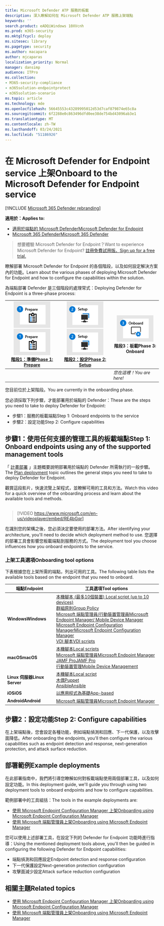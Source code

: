 ```yaml
---
title: Microsoft Defender ATP 服務的板載
description: 深入瞭解如何在 Microsoft Defender ATP 服務上架端點
keywords: ''
search.product: eADQiWindows 10XVcnh
ms.prod: m365-security
ms.mktglfcycl: deploy
ms.sitesec: library
ms.pagetype: security
ms.author: macapara
author: mjcaparas
localization_priority: Normal
manager: dansimp
audience: ITPro
ms.collection:
- M365-security-compliance
- m365solution-endpointprotect
- m365solution-scenario
ms.topic: article
ms.technology: mde
ms.openlocfilehash: 56645553c43289995012d53d7caf879874e65c8a
ms.sourcegitcommit: 6f2288e0c863496dfd0ee38de754bd43096ab3e1
ms.translationtype: MT
ms.contentlocale: zh-TW
ms.lasthandoff: 03/24/2021
ms.locfileid: "51186926"
---
```

# <a name="onboard-to-the-microsoft-defender-for-endpoint-service"></a><span data-ttu-id="2f2b4-103">在 Microsoft Defender for Endpoint service 上架</span><span class="sxs-lookup"><span data-stu-id="2f2b4-103">Onboard to the Microsoft Defender for Endpoint service</span></span>

[!INCLUDE [Microsoft 365 Defender rebranding](../../includes/microsoft-defender.md)]

<span data-ttu-id="2f2b4-104">**適用於：**</span><span class="sxs-lookup"><span data-stu-id="2f2b4-104">**Applies to:**</span></span>
- [<span data-ttu-id="2f2b4-105">適用於端點的 Microsoft Defender</span><span class="sxs-lookup"><span data-stu-id="2f2b4-105">Microsoft Defender for Endpoint</span></span>](https://go.microsoft.com/fwlink/p/?linkid=2154037)
- [<span data-ttu-id="2f2b4-106">Microsoft 365 Defender</span><span class="sxs-lookup"><span data-stu-id="2f2b4-106">Microsoft 365 Defender</span></span>](https://go.microsoft.com/fwlink/?linkid=2118804)


> <span data-ttu-id="2f2b4-107">想要體驗 Microsoft Defender for Endpoint？</span><span class="sxs-lookup"><span data-stu-id="2f2b4-107">Want to experience Microsoft Defender for Endpoint?</span></span> [<span data-ttu-id="2f2b4-108">註冊免費試用版。</span><span class="sxs-lookup"><span data-stu-id="2f2b4-108">Sign up for a free trial.</span></span>](https://www.microsoft.com/microsoft-365/windows/microsoft-defender-atp?ocid=docs-wdatp-exposedapis-abovefoldlink)

<span data-ttu-id="2f2b4-109">瞭解部署 Microsoft Defender for Endpoint 的各個階段，以及如何設定解決方案內的功能。</span><span class="sxs-lookup"><span data-stu-id="2f2b4-109">Learn about the various phases of deploying Microsoft Defender for Endpoint and how to configure the capabilities within the solution.</span></span> 

<span data-ttu-id="2f2b4-110">為端點部署 Defender 是三個階段的處理常式：</span><span class="sxs-lookup"><span data-stu-id="2f2b4-110">Deploying Defender for Endpoint is a three-phase process:</span></span>

| <span data-ttu-id="2f2b4-111">[![部署階段-準備](images/phase-diagrams/prepare.png)](prepare-deployment.md)</span><span class="sxs-lookup"><span data-stu-id="2f2b4-111">[![deployment phase - prepare](images/phase-diagrams/prepare.png)](prepare-deployment.md)</span></span><br>[<span data-ttu-id="2f2b4-112">階段1：準備</span><span class="sxs-lookup"><span data-stu-id="2f2b4-112">Phase 1: Prepare</span></span>](prepare-deployment.md) | <span data-ttu-id="2f2b4-113">[![部署階段-安裝程式](images/phase-diagrams/setup.png)](production-deployment.md)</span><span class="sxs-lookup"><span data-stu-id="2f2b4-113">[![deployment phase - setup](images/phase-diagrams/setup.png)](production-deployment.md)</span></span><br>[<span data-ttu-id="2f2b4-114">階段2：設定</span><span class="sxs-lookup"><span data-stu-id="2f2b4-114">Phase 2: Setup</span></span>](production-deployment.md) | ![部署階段-板載](images/phase-diagrams/onboard.png)<br><span data-ttu-id="2f2b4-116">階段3：板載</span><span class="sxs-lookup"><span data-stu-id="2f2b4-116">Phase 3: Onboard</span></span> |
| ----- | ----- | ----- |
| | |<span data-ttu-id="2f2b4-117">*您在這裡！*</span><span class="sxs-lookup"><span data-stu-id="2f2b4-117">*You are here!*</span></span>|

<span data-ttu-id="2f2b4-118">您目前位於上架階段。</span><span class="sxs-lookup"><span data-stu-id="2f2b4-118">You are currently in the onboarding phase.</span></span>

<span data-ttu-id="2f2b4-119">您必須採取下列步驟，才能部署用於端點的 Defender：</span><span class="sxs-lookup"><span data-stu-id="2f2b4-119">These are the steps you need to take to deploy Defender for Endpoint:</span></span>

- <span data-ttu-id="2f2b4-120">步驟1：服務的板載端點</span><span class="sxs-lookup"><span data-stu-id="2f2b4-120">Step 1: Onboard endpoints to the service</span></span> 
- <span data-ttu-id="2f2b4-121">步驟2：設定功能</span><span class="sxs-lookup"><span data-stu-id="2f2b4-121">Step 2: Configure capabilities</span></span> 

## <a name="step-1-onboard-endpoints-using-any-of-the-supported-management-tools"></a><span data-ttu-id="2f2b4-122">步驟1：使用任何支援的管理工具的板載端點</span><span class="sxs-lookup"><span data-stu-id="2f2b4-122">Step 1: Onboard endpoints using any of the supported management tools</span></span>
<span data-ttu-id="2f2b4-123">「 [計畫部署](deployment-strategy.md) 」主題概要說明部署用於端點的 Defender 所需執行的一般步驟。</span><span class="sxs-lookup"><span data-stu-id="2f2b4-123">The [Plan deployment](deployment-strategy.md) topic outlines the general steps you need to take to deploy Defender for Endpoint.</span></span>  


<span data-ttu-id="2f2b4-124">觀賞這段影片，快速流覽上架程式，並瞭解可用的工具和方法。</span><span class="sxs-lookup"><span data-stu-id="2f2b4-124">Watch this video for a quick overview of the onboarding process and learn about the available tools and methods.</span></span>
<br />
<br />

> [!VIDEO https://www.microsoft.com/en-us/videoplayer/embed/RE4bGqr]



<span data-ttu-id="2f2b4-125">在識別您的架構之後，您必須決定要使用的部署方法。</span><span class="sxs-lookup"><span data-stu-id="2f2b4-125">After identifying your architecture, you'll need to decide which deployment method to use.</span></span> <span data-ttu-id="2f2b4-126">您選擇的部署工具會影響您板載端點到服務的方式。</span><span class="sxs-lookup"><span data-stu-id="2f2b4-126">The deployment tool you choose influences how you onboard endpoints to the service.</span></span> 

### <a name="onboarding-tool-options"></a><span data-ttu-id="2f2b4-127">上架工具選項</span><span class="sxs-lookup"><span data-stu-id="2f2b4-127">Onboarding tool options</span></span>

<span data-ttu-id="2f2b4-128">下表根據您在上架所需的端點，列出可用的工具。</span><span class="sxs-lookup"><span data-stu-id="2f2b4-128">The following table lists the available tools based on the endpoint that you need to onboard.</span></span>

| <span data-ttu-id="2f2b4-129">端點</span><span class="sxs-lookup"><span data-stu-id="2f2b4-129">Endpoint</span></span>     | <span data-ttu-id="2f2b4-130">工具選項</span><span class="sxs-lookup"><span data-stu-id="2f2b4-130">Tool options</span></span>                       |
|--------------|------------------------------------------|
| <span data-ttu-id="2f2b4-131">**Windows**</span><span class="sxs-lookup"><span data-stu-id="2f2b4-131">**Windows**</span></span>  |  [<span data-ttu-id="2f2b4-132">本機腳本 (最多10個裝置) </span><span class="sxs-lookup"><span data-stu-id="2f2b4-132">Local script (up to 10 devices)</span></span>](configure-endpoints-script.md) <br>  [<span data-ttu-id="2f2b4-133">群組原則</span><span class="sxs-lookup"><span data-stu-id="2f2b4-133">Group Policy</span></span>](configure-endpoints-gp.md) <br>  [<span data-ttu-id="2f2b4-134">Microsoft 端點管理員/行動裝置管理員</span><span class="sxs-lookup"><span data-stu-id="2f2b4-134">Microsoft Endpoint Manager/ Mobile Device Manager</span></span>](configure-endpoints-mdm.md) <br>   [<span data-ttu-id="2f2b4-135">Microsoft Endpoint Configuration Manager</span><span class="sxs-lookup"><span data-stu-id="2f2b4-135">Microsoft Endpoint Configuration Manager</span></span>](configure-endpoints-sccm.md) <br> [<span data-ttu-id="2f2b4-136">VDI 腳本</span><span class="sxs-lookup"><span data-stu-id="2f2b4-136">VDI scripts</span></span>](configure-endpoints-vdi.md)   |
| <span data-ttu-id="2f2b4-137">**macOS**</span><span class="sxs-lookup"><span data-stu-id="2f2b4-137">**macOS**</span></span>    | [<span data-ttu-id="2f2b4-138">本機腳本</span><span class="sxs-lookup"><span data-stu-id="2f2b4-138">Local scripts</span></span>](mac-install-manually.md) <br> [<span data-ttu-id="2f2b4-139">Microsoft 端點管理員</span><span class="sxs-lookup"><span data-stu-id="2f2b4-139">Microsoft Endpoint Manager</span></span>](mac-install-with-intune.md) <br> [<span data-ttu-id="2f2b4-140">JAMF Pro</span><span class="sxs-lookup"><span data-stu-id="2f2b4-140">JAMF Pro</span></span>](mac-install-with-jamf.md) <br> [<span data-ttu-id="2f2b4-141">行動裝置管理</span><span class="sxs-lookup"><span data-stu-id="2f2b4-141">Mobile Device Management</span></span>](mac-install-with-other-mdm.md) |
| <span data-ttu-id="2f2b4-142">**Linux 伺服器**</span><span class="sxs-lookup"><span data-stu-id="2f2b4-142">**Linux Server**</span></span> | [<span data-ttu-id="2f2b4-143">本機腳本</span><span class="sxs-lookup"><span data-stu-id="2f2b4-143">Local script</span></span>](linux-install-manually.md) <br> [<span data-ttu-id="2f2b4-144">木偶</span><span class="sxs-lookup"><span data-stu-id="2f2b4-144">Puppet</span></span>](linux-install-with-puppet.md) <br> [<span data-ttu-id="2f2b4-145">Ansible</span><span class="sxs-lookup"><span data-stu-id="2f2b4-145">Ansible</span></span>](linux-install-with-ansible.md)|
| <span data-ttu-id="2f2b4-146">**iOS**</span><span class="sxs-lookup"><span data-stu-id="2f2b4-146">**iOS**</span></span>      | [<span data-ttu-id="2f2b4-147">以應用程式為基礎</span><span class="sxs-lookup"><span data-stu-id="2f2b4-147">App-based</span></span>](ios-install.md)                                |
| <span data-ttu-id="2f2b4-148">**Android**</span><span class="sxs-lookup"><span data-stu-id="2f2b4-148">**Android**</span></span>  | [<span data-ttu-id="2f2b4-149">Microsoft 端點管理員</span><span class="sxs-lookup"><span data-stu-id="2f2b4-149">Microsoft Endpoint Manager</span></span>](android-intune.md)               | 


## <a name="step-2-configure-capabilities"></a><span data-ttu-id="2f2b4-150">步驟2：設定功能</span><span class="sxs-lookup"><span data-stu-id="2f2b4-150">Step 2: Configure capabilities</span></span>
<span data-ttu-id="2f2b4-151">在上架端點後，您會設定各種功能，例如端點偵測和回應、下一代保護，以及攻擊面降低。</span><span class="sxs-lookup"><span data-stu-id="2f2b4-151">After onboarding the endpoints, you'll then configure the various capabilities such as endpoint detection and response, next-generation protection, and attack surface reduction.</span></span> 


## <a name="example-deployments"></a><span data-ttu-id="2f2b4-152">部署範例</span><span class="sxs-lookup"><span data-stu-id="2f2b4-152">Example deployments</span></span>
<span data-ttu-id="2f2b4-153">在此部署指南中，我們將引導您瞭解如何對板載端點使用兩個部署工具，以及如何設定功能。</span><span class="sxs-lookup"><span data-stu-id="2f2b4-153">In this deployment guide, we'll guide you through using two deployment tools to onboard endpoints and how to configure capabilities.</span></span>

<span data-ttu-id="2f2b4-154">範例部署中的工具組括：</span><span class="sxs-lookup"><span data-stu-id="2f2b4-154">The tools in the example deployments are:</span></span>
- [<span data-ttu-id="2f2b4-155">使用 Microsoft Endpoint Configuration Manager 上架</span><span class="sxs-lookup"><span data-stu-id="2f2b4-155">Onboarding using Microsoft Endpoint Configuration Manager</span></span>](onboarding-endpoint-configuration-manager.md)
- [<span data-ttu-id="2f2b4-156">使用 Microsoft 端點管理員上架</span><span class="sxs-lookup"><span data-stu-id="2f2b4-156">Onboarding using Microsoft Endpoint Manager</span></span>](onboarding-endpoint-manager.md)

<span data-ttu-id="2f2b4-157">您可以使用上述部署工具，在設定下列的 Defender for Endpoint 功能時進行指導：</span><span class="sxs-lookup"><span data-stu-id="2f2b4-157">Using the mentioned deployment tools above, you'll then be guided in configuring the following Defender for Endpoint capabilities:</span></span>
- <span data-ttu-id="2f2b4-158">端點偵測和回應設定</span><span class="sxs-lookup"><span data-stu-id="2f2b4-158">Endpoint detection and response configuration</span></span>
- <span data-ttu-id="2f2b4-159">下一代保護設定</span><span class="sxs-lookup"><span data-stu-id="2f2b4-159">Next-generation protection configuration</span></span>
- <span data-ttu-id="2f2b4-160">攻擊面減少設定</span><span class="sxs-lookup"><span data-stu-id="2f2b4-160">Attack surface reduction configuration</span></span>

## <a name="related-topics"></a><span data-ttu-id="2f2b4-161">相關主題</span><span class="sxs-lookup"><span data-stu-id="2f2b4-161">Related topics</span></span>
- [<span data-ttu-id="2f2b4-162">使用 Microsoft Endpoint Configuration Manager 上架</span><span class="sxs-lookup"><span data-stu-id="2f2b4-162">Onboarding using Microsoft Endpoint Configuration Manager</span></span>](onboarding-endpoint-configuration-manager.md)
- [<span data-ttu-id="2f2b4-163">使用 Microsoft 端點管理員上架</span><span class="sxs-lookup"><span data-stu-id="2f2b4-163">Onboarding using Microsoft Endpoint Manager</span></span>](onboarding-endpoint-manager.md)
